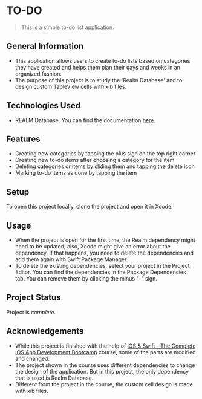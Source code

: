 # TO-DO 
> This is a simple to-do list application.


## General Information
- This application allows users to create to-do lists based on categories they have created and helps them plan their days and weeks in an organized fashion.
- The purpose of this project is to study the 'Realm Database' and to design custom TableView cells with xib files. 


## Technologies Used
- REALM Database. You can find the documentation [here](https://realm.io/realm-swift/).

## Features
- Creating new categories by tapping the plus sign on the top right corner
- Creating new to-do items after choosing a category for the item
- Deleting categories or items by sliding them and tapping the delete icon
- Marking to-do items as done by tapping the item


## Setup
To open this project locally, clone the project and open it in Xcode.


## Usage
- When the project is open for the first time, the Realm dependency might need to be updated; also, Xcode might give an error about the dependency. If that happens, you need to delete the dependencies and add them again with Swift Package Manager.
- To delete the existing dependencies, select your project in the Project Editor. You can find the dependencies in the Package Dependencies tab. You can remove them by clicking the minus "-" sign. 


## Project Status
Project is _complete_.


## Acknowledgements
- While this project is finished with the help of [iOS & Swift - The Complete iOS App Development Bootcamp](https://www.udemy.com/course/ios-13-app-development-bootcamp/) course, some of the parts are modified and changed.
- The project shown in the course uses different dependencies to change the design of the application. But in this project, the only dependency that is used is Realm Database.
- Different from the project in the course, the custom cell design is made with xib files.
